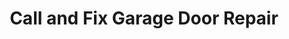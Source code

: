 ---
title: "Call and Fix Garage Door Repair"
url: /kissimmee/call-and-fix-garage-door-repair/
shop: shop
---